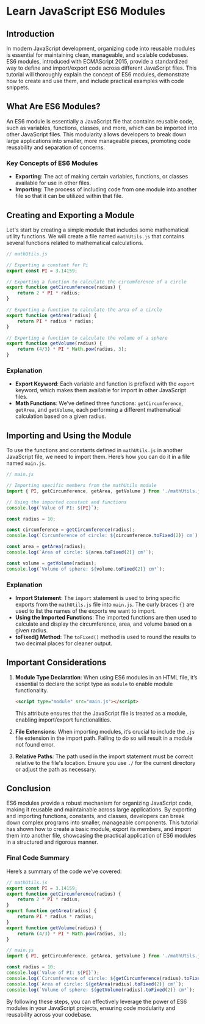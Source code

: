 # Learn JavaScript ES6 Modules

## Introduction

In modern JavaScript development, organizing code into reusable modules is essential for maintaining clean, manageable, and scalable codebases. ES6 modules, introduced with ECMAScript 2015, provide a standardized way to define and import/export code across different JavaScript files. This tutorial will thoroughly explain the concept of ES6 modules, demonstrate how to create and use them, and include practical examples with code snippets.

## What Are ES6 Modules?

An ES6 module is essentially a JavaScript file that contains reusable code, such as variables, functions, classes, and more, which can be imported into other JavaScript files. This modularity allows developers to break down large applications into smaller, more manageable pieces, promoting code reusability and separation of concerns.

### Key Concepts of ES6 Modules

- **Exporting**: The act of making certain variables, functions, or classes available for use in other files.
- **Importing**: The process of including code from one module into another file so that it can be utilized within that file.

## Creating and Exporting a Module

Let's start by creating a simple module that includes some mathematical utility functions. We will create a file named `mathUtils.js` that contains several functions related to mathematical calculations.

```javascript
// mathUtils.js

// Exporting a constant for Pi
export const PI = 3.14159;

// Exporting a function to calculate the circumference of a circle
export function getCircumference(radius) {
    return 2 * PI * radius;
}

// Exporting a function to calculate the area of a circle
export function getArea(radius) {
    return PI * radius * radius;
}

// Exporting a function to calculate the volume of a sphere
export function getVolume(radius) {
    return (4/3) * PI * Math.pow(radius, 3);
}
```

### Explanation

- **Export Keyword**: Each variable and function is prefixed with the `export` keyword, which makes them available for import in other JavaScript files.
- **Math Functions**: We’ve defined three functions: `getCircumference`, `getArea`, and `getVolume`, each performing a different mathematical calculation based on a given radius.

## Importing and Using the Module

To use the functions and constants defined in `mathUtils.js` in another JavaScript file, we need to import them. Here’s how you can do it in a file named `main.js`.

```javascript
// main.js

// Importing specific members from the mathUtils module
import { PI, getCircumference, getArea, getVolume } from './mathUtils.js';

// Using the imported constant and functions
console.log(`Value of PI: ${PI}`);

const radius = 10;

const circumference = getCircumference(radius);
console.log(`Circumference of circle: ${circumference.toFixed(2)} cm`);

const area = getArea(radius);
console.log(`Area of circle: ${area.toFixed(2)} cm²`);

const volume = getVolume(radius);
console.log(`Volume of sphere: ${volume.toFixed(2)} cm³`);
```

### Explanation

- **Import Statement**: The `import` statement is used to bring specific exports from the `mathUtils.js` file into `main.js`. The curly braces `{}` are used to list the names of the exports we want to import.
- **Using the Imported Functions**: The imported functions are then used to calculate and display the circumference, area, and volume based on a given radius.
- **toFixed() Method**: The `toFixed()` method is used to round the results to two decimal places for cleaner output.

## Important Considerations

1. **Module Type Declaration**: When using ES6 modules in an HTML file, it’s essential to declare the script type as `module` to enable module functionality.

    ```html
    <script type="module" src="main.js"></script>
    ```

    This attribute ensures that the JavaScript file is treated as a module, enabling import/export functionalities.

2. **File Extensions**: When importing modules, it’s crucial to include the `.js` file extension in the import path. Failing to do so will result in a module not found error.

3. **Relative Paths**: The path used in the import statement must be correct relative to the file's location. Ensure you use `./` for the current directory or adjust the path as necessary.

## Conclusion

ES6 modules provide a robust mechanism for organizing JavaScript code, making it reusable and maintainable across large applications. By exporting and importing functions, constants, and classes, developers can break down complex programs into smaller, manageable components. This tutorial has shown how to create a basic module, export its members, and import them into another file, showcasing the practical application of ES6 modules in a structured and rigorous manner.

### Final Code Summary

Here’s a summary of the code we’ve covered:

```javascript
// mathUtils.js
export const PI = 3.14159;
export function getCircumference(radius) {
    return 2 * PI * radius;
}
export function getArea(radius) {
    return PI * radius * radius;
}
export function getVolume(radius) {
    return (4/3) * PI * Math.pow(radius, 3);
}

// main.js
import { PI, getCircumference, getArea, getVolume } from './mathUtils.js';

const radius = 10;
console.log(`Value of PI: ${PI}`);
console.log(`Circumference of circle: ${getCircumference(radius).toFixed(2)} cm`);
console.log(`Area of circle: ${getArea(radius).toFixed(2)} cm²`);
console.log(`Volume of sphere: ${getVolume(radius).toFixed(2)} cm³`);
```

By following these steps, you can effectively leverage the power of ES6 modules in your JavaScript projects, ensuring code modularity and reusability across your codebase.